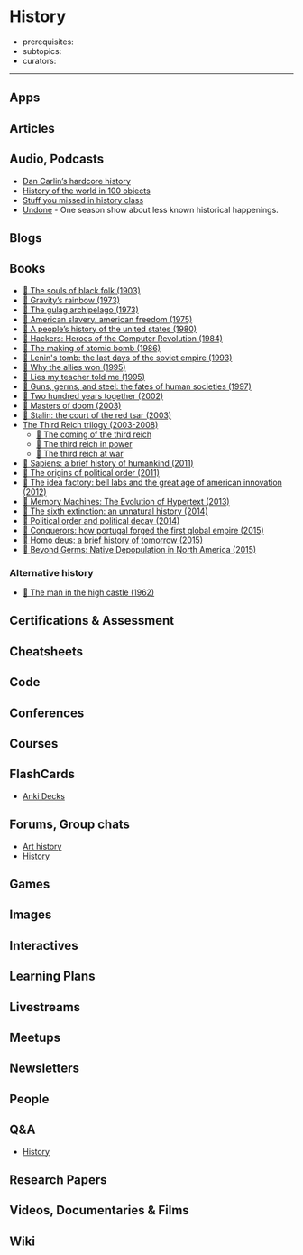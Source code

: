 # History

- prerequisites:
- subtopics:
- curators:

------

## Apps

## Articles

## Audio, Podcasts

- [Dan Carlin’s hardcore history](http://www.dancarlin.com/hardcore-history-series/)
- [History of the world in 100 objects](http://www.bbc.co.uk/programmes/b00nrtd2/episodes/downloads)
- [Stuff you missed in history class](http://www.missedinhistory.com/)
- [Undone](https://gimletmedia.com/undone/) - One season show about less known historical happenings.

## Blogs

## Books

- [📕 The souls of black folk (1903)](http://www.goodreads.com/book/show/318742.The_Souls_of_Black_Folk)
- [📕 Gravity’s rainbow (1973)](http://www.goodreads.com/book/show/415.Gravity_s_Rainbow)
- [📕 The gulag archipelago (1973)](http://www.goodreads.com/book/show/70561.The_Gulag_Archipelago_1918_1956)
- [📕 American slavery, american freedom (1975)](http://www.goodreads.com/book/show/43365.American_Slavery_American_Freedom)
- [📕 A people’s history of the united states (1980)](http://www.goodreads.com/book/show/2767.A_People_s_History_of_the_United_States)
- [📕 Hackers: Heroes of the Computer Revolution (1984)](https://www.goodreads.com/book/show/56829.Hackers)
- [📕 The making of atomic bomb (1986)](http://www.goodreads.com/book/show/16884.The_Making_of_the_Atomic_Bomb)
- [📕 Lenin's tomb: the last days of the soviet empire (1993)](http://www.goodreads.com/book/show/113206.Lenin_s_Tomb)
- [📕 Why the allies won (1995)](http://www.goodreads.com/book/show/831378.Why_the_Allies_Won)
- [📕 Lies my teacher told me (1995)](http://www.goodreads.com/book/show/296662.Lies_My_Teacher_Told_Me)
- [📕 Guns, germs, and steel: the fates of human societies (1997)](http://www.goodreads.com/book/show/1842.Guns_Germs_and_Steel)
- [📕 Two hundred years together (2002)](http://www.goodreads.com/book/show/28008677-200-years-together-two-hundred-years-together?rating=2)
- [📕 Masters of doom (2003)](http://www.goodreads.com/book/show/222146.Masters_of_Doom)
- [📕 Stalin: the court of the red tsar (2003)](http://www.goodreads.com/book/show/282108.Stalin)
- [The Third Reich trilogy (2003-2008)](https://www.goodreads.com/book/show/3761596-the-third-reich-at-war)
  - [📕 The coming of the third reich](http://www.goodreads.com/book/show/319473.The_Coming_of_the_Third_Reich)
  - [📕 The third reich in power](http://www.goodreads.com/book/show/536788.The_Third_Reich_in_Power)
  - [📕 The third reich at war](http://www.goodreads.com/book/show/3761596-the-third-reich-at-war)
- [📕 Sapiens: a brief history of humankind (2011)](http://www.goodreads.com/book/show/23692271-sapiens)
- [📕 The origins of political order (2011)](http://www.goodreads.com/book/show/9704856-the-origins-of-political-order)
- [📕 The idea factory: bell labs and the great age of american innovation (2012)](http://www.goodreads.com/book/show/11797471-the-idea-factory)
- [📕 Memory Machines: The Evolution of Hypertext (2013)](https://www.goodreads.com/book/show/17867988)
- [📕 The sixth extinction: an unnatural history (2014)](http://www.goodreads.com/book/show/17910054-the-sixth-extinction)
- [📕 Political order and political decay (2014)](http://www.goodreads.com/book/show/20575435-political-order-and-political-decay)
- [📕 Conquerors: how portugal forged the first global empire (2015)](http://www.goodreads.com/book/show/25255039-conquerors)
- [📕 Homo deus: a brief history of tomorrow (2015)](http://www.goodreads.com/book/show/31138556-homo-deus)
- [📕 Beyond Germs: Native Depopulation in North America (2015)](https://www.goodreads.com/book/show/25362826-beyond-germs)

### Alternative history

- [📕 The man in the high castle (1962)](http://www.goodreads.com/book/show/216363.The_Man_in_the_High_Castle)


## Certifications & Assessment

## Cheatsheets

## Code

## Conferences

## Courses

## FlashCards

- [Anki Decks](https://ankiweb.net/shared/decks/history)

## Forums, Group chats

- [Art history](https://www.reddit.com/r/ArtHistory/)
- [History](https://www.reddit.com/r/history/)

## Games

## Images

## Interactives

## Learning Plans

## Livestreams

## Meetups

## Newsletters

## People

## Q&A

- [History](http://history.stackexchange.com)

## Research Papers

## Videos, Documentaries & Films

## Wiki
